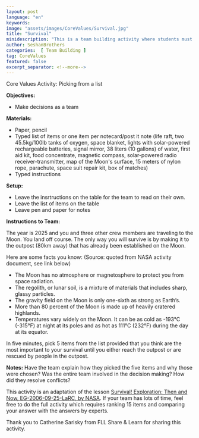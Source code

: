 ```yaml
---
layout: post
language: "en"
keywords:
image: "assets/images/CoreValues/Survival.jpg"
title: "Survival"
minidescription: "This is a team building activity where students must pick items from a longer list."
author: SeshanBrothers
categories:  [ Team Building ]
tag: CoreValues
featured: false
excerpt_separator: <!--more-->
---
```


Core Values Activity:  Picking from a list
<!--more-->

<b>Objectives:</b>
- Make decisions as a team

<b>Materials:</b>
- Paper, pencil
- Typed list of items or one item per notecard/post it note (life raft, two 45.5kg/100lb tanks of oxygen, space blanket, lights with solar-powered rechargeable batteries, signal mirror, 38 liters (10 gallons) of water, first aid kit, food concentrate, magnetic compass, solar-powered radio receiver-transmitter, map of the Moon's surface, 15 meters of nylon rope, parachute, space suit repair kit, box of matches)
- Typed instructions

<b>Setup:</b>
- Leave the insrtructions on the table for the team to read on their own.
- Leave the list of items on the table
- Leave pen and paper for notes

<b>Instructions to Team:</b>

The year is 2025 and you and three other crew members are traveling to the Moon. You land off course. The only way you will survive is by making it to the outpost (80km away) that has already been established on the Moon.

Here are some facts you know: (Source: quoted from NASA activity document, see link below)
- The Moon has no atmosphere or magnetosphere to protect you from space radiation. 
- The regolith, or lunar soil, is a mixture of materials that includes sharp, glassy particles. 
- The gravity field on the Moon is only one-sixth as strong as Earth’s. 
- More than 80 percent of the Moon is made up of heavily cratered highlands. 
- Temperatures vary widely on the Moon. It can be as cold as -193°C (-315°F) at night at its poles and as hot as 111°C (232°F) during the day at its equator.

In five minutes, pick 5 items from the list provided that you think are the most important to your survival until you either reach the outpost or are rescued by people in the outpost.

<b>Notes:</b>
Have the team explain how they picked the five items and why those were chosen? Was the entire team involved in the decision making? How did they resolve conflicts?

This activity is an adaptation of the lesson <a href= "https://www.nasa.gov/audience/foreducators/topnav/materials/listbytype/Survival_Lesson.html">Survival! Exploration: Then and Now, EG-2006-09-25-LaRC, by NASA</a>. If your team has lots of time, feel free to do the full activity which requires ranking 15 items and comparing your answer with the answers by experts.

Thank you to Catherine Sarisky from FLL Share & Learn for sharing this activity.
